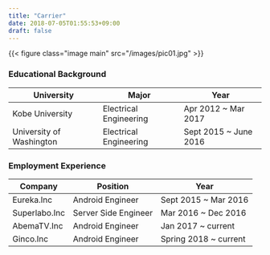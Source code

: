```yaml
---
title: "Carrier"
date: 2018-07-05T01:55:53+09:00
draft: false
---
```


{{< figure class="image main" src="/images/pic01.jpg" >}}

### Educational Background

<div class="table-wrapper">
	<table>
		<thead>
			<tr>
				<th>University</th>
				<th>Major</th>
				<th>Year</th>
			</tr>
		</thead>
		<tbody>
			<tr>
				<td>Kobe University</td>
				<td>Electrical Engineering</td>
				<td>Apr 2012 ~ Mar 2017</td>
			</tr>
			<tr>
				<td>University of Washington</td>
				<td>Electrical Engineering</td>
				<td>Sept 2015 ~ June 2016</td>
			</tr>
		</tbody>
	</table>
</div>


### Employment Experience

<div class="table-wrapper">
	<table>
		<thead>
			<tr>
				<th>Company</th>
				<th>Position</th>
				<th>Year</th>
			</tr>
		</thead>
		<tbody>
			<tr>
				<td>Eureka.Inc</td>
				<td>Android Engineer</td>
				<td>Sept 2015 ~ Mar 2016</td>
			</tr>
			<tr>
				<td>Superlabo.Inc</td>
				<td>Server Side Engineer</td>
				<td>Mar 2016 ~ Dec 2016</td>
			</tr>
			<tr>
				<td>AbemaTV.Inc</td>
				<td>Android Engineer</td>
				<td>Jan 2017 ~ current</td>
			</tr>
			<tr>
				<td>Ginco.Inc</td>
				<td>Android Engineer</td>
				<td>Spring 2018 ~ current</td>
			</tr>
		</tbody>
	</table>
</div>


